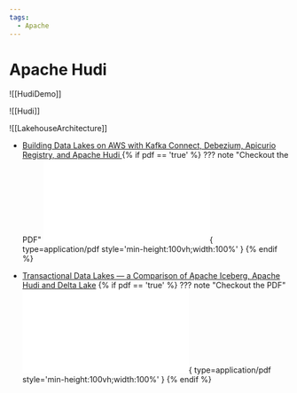 ```yaml
---
tags:
  - Apache
---
```


# Apache Hudi

![[HudiDemo]]

![[Hudi]]

![[LakehouseArchitecture]]

* [Building Data Lakes on AWS with Kafka Connect, Debezium, Apicurio Registry, and Apache Hudi
](https://medium.com/itnext/building-data-lakes-on-aws-with-kafka-connect-debezium-apicurio-registry-and-apache-hudi-b4da0268dce)
{% if pdf == 'true' %}
??? note "Checkout the PDF"
      ![PDF](pdf/building-data-lakes-on-aws-with-kafka-connect-debezium-apicurio-registry-and-apache-hudi-b4da0268dce.pdf){ type=application/pdf style='min-height:100vh;width:100%' }
 {% endif %}

 
* [Transactional Data Lakes — a Comparison of Apache Iceberg, Apache Hudi and Delta Lake](https://medium.com/geekculture/transactional-data-lakes-a-comparison-of-apache-iceberg-apache-hudi-and-delta-lake-9d7e58fd229b)
{% if pdf == 'true' %}
??? note "Checkout the PDF"
      ![PDF](pdf/transactional-data-lakes-a-comparison-of-apache-iceberg-apache-hudi-and-delta-lake-9d7e58fd229b.pdf){ type=application/pdf style='min-height:100vh;width:100%' }
 {% endif %}



